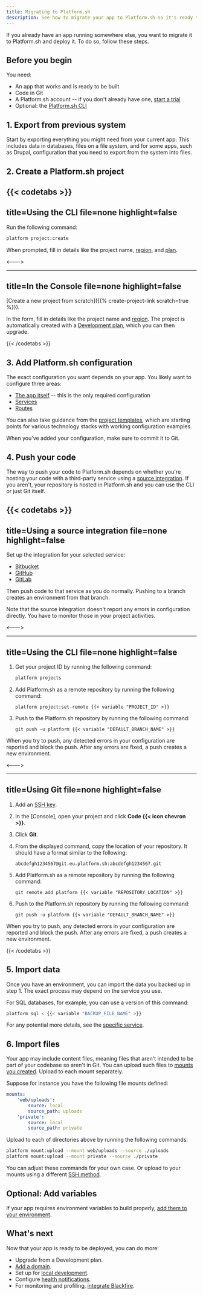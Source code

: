 ```yaml
---
title: Migrating to Platform.sh
description: See how to migrate your app to Platform.sh so it's ready to be deployed.
---
```


If you already have an app running somewhere else, you want to migrate it to Platform.sh and deploy it.
To do so, follow these steps.

## Before you begin

You need:

- An app that works and is ready to be built
- Code in Git
- A Platform.sh account -- if you don't already have one, [start a trial](https://auth.api.platform.sh/register?trial_type=general)
- Optional: the [Platform.sh CLI](../administration/cli/_index.md)

## 1. Export from previous system

Start by exporting everything you might need from your current app.
This includes data in databases, files on a file system,
and for some apps, such as Drupal, configuration that you need to export from the system into files.

## 2. Create a Platform.sh project

{{< codetabs >}}
---
title=Using the CLI
file=none
highlight=false
---

Run the following command:

```bash
platform project:create
```

When prompted, fill in details like the project name, [region](../development/regions.md), and [plan](../administration/pricing/_index.md).

<--->

---
title=In the Console
file=none
highlight=false
---

[Create a new project from scratch]({{% create-project-link scratch=true %}}).

In the form, fill in details like the project name and [region](../development/regions.md).
The project is automatically created with a [Development plan](../administration/pricing/_index.md),
which you can then upgrade.

{{< /codetabs >}}

## 3. Add Platform.sh configuration

The exact configuration you want depends on your app.
You likely want to configure three areas:

- [The app itself](../create-apps/_index.md) -- this is the only required configuration
- [Services](../add-services/_index.md)
- [Routes](../define-routes/_index.md)

You can also take guidance from the [project templates](../development/templates.md),
which are starting points for various technology stacks with working configuration examples.

When you've added your configuration, make sure to commit it to Git.

## 4. Push your code

The way to push your code to Platform.sh depends on
whether you're hosting your code with a third-party service using a [source integration](../integrations/source/_index.md).
If you aren't, your repository is hosted in Platform.sh
and you can use the CLI or just Git itself.

{{< codetabs >}}
---
title=Using a source integration
file=none
highlight=false
---

Set up the integration for your selected service:

- [Bitbucket](../integrations/source/bitbucket.md)
- [GitHub](../integrations/source/github.md)
- [GitLab](../integrations/source/gitlab.md)

Then push code to that service as you do normally.
Pushing to a branch creates an environment from that branch.

Note that the source integration doesn't report any errors in configuration directly.
You have to monitor those in your project activities.

<--->

---
title=Using the CLI
file=none
highlight=false
---

1. Get your project ID by running the following command:

   ```bash
   platform projects
   ```

2. Add Platform.sh as a remote repository by running the following command:

   <!-- This is in HTML to get the variable shortcode to work properly -->
   <div class="highlight">
     <pre class="chroma"><code class="language-bash" data-lang="bash">platform project:set-remote {{< variable "PROJECT_ID" >}}</code></pre>
   </div>

3. Push to the Platform.sh repository by running the following command:

   <!-- This is in HTML to get the variable shortcode to work properly -->
   <div class="highlight">
     <pre class="chroma"><code class="language-bash" data-lang="bash">git push -u platform {{< variable "DEFAULT_BRANCH_NAME" >}}</code></pre>
   </div>

When you try to push, any detected errors in your configuration are reported and block the push.
After any errors are fixed, a push creates a new environment.

<--->

---
title=Using Git
file=none
highlight=false
---

1. Add an [SSH key](../development/ssh/ssh-keys.md).
2. In the [Console], open your project and click **Code {{< icon chevron >}}**.
3. Click **Git**.
4. From the displayed command, copy the location of your repository.
   It should have a format similar to the following:

   ```text
   abcdefgh1234567@git.eu.platform.sh:abcdefgh1234567.git
   ```

5. Add Platform.sh as a remote repository by running the following command:

   <!-- This is in HTML to get the variable shortcode to work properly -->
   <div class="highlight">
     <pre class="chroma"><code class="language-bash" data-lang="bash">git remote add platform {{< variable "REPOSITORY_LOCATION" >}}</code></pre>
   </div>

6. Push to the Platform.sh repository by running the following command:

   <!-- This is in HTML to get the variable shortcode to work properly -->
   <div class="highlight">
     <pre class="chroma"><code class="language-bash" data-lang="bash">git push -u platform {{< variable "DEFAULT_BRANCH_NAME" >}}</code></pre>
   </div>

When you try to push, any detected errors in your configuration are reported and block the push.
After any errors are fixed, a push creates a new environment.

{{< /codetabs >}}

## 5. Import data

Once you have an environment, you can import the data you backed up in step 1.
The exact process may depend on the service you use.

For SQL databases, for example, you can use a version of this command:

```bash
platform sql < {{< variable "BACKUP_FILE_NAME" >}}
```

For any potential more details, see the [specific service](../add-services/_index.md).

## 6. Import files

Your app may include content files, meaning files that aren't intended to be part of your codebase so aren't in Git.
You can upload such files to [mounts you created](../create-apps/app-reference.md#mounts).
Upload to each mount separately.

Suppose for instance you have the following file mounts defined:

```yaml
mounts:
    'web/uploads':
        source: local
        source_path: uploads
    'private':
        source: local
        source_path: private
```

Upload to each of directories above by running the following commands:

```bash
platform mount:upload --mount web/uploads --source ./uploads
platform mount:upload --mount private --source ./private
```

You can adjust these commands for your own case.
Or upload to your mounts using a different [SSH method](../development/access-site.md#access-your-app-with-ssh).

## Optional: Add variables

If your app requires environment variables to build properly, [add them to your environment](../development/variables/set-variables.md).

## What's next

Now that your app is ready to be deployed, you can do more:

- Upgrade from a Development plan.
- [Add a domain](../domains/steps/_index.md).
- Set up for [local development](../development/local/_index.md).
- Configure [health notifications](../integrations/notifications.md).
- For monitoring and profiling, [integrate Blackfire](../increase-observability/integrate-observability/blackfire.md).
